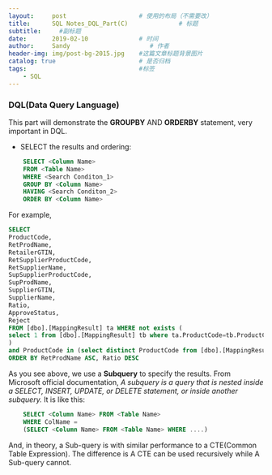 ```yaml
---
layout:     post                    # 使用的布局（不需要改）
title:      SQL Notes_DQL_Part(C)              # 标题 
subtitle:     #副标题
date:       2019-02-10              # 时间
author:     Sandy                      # 作者
header-img: img/post-bg-2015.jpg    #这篇文章标题背景图片
catalog: true                       # 是否归档
tags:                               #标签
    - SQL
---
```


### DQL(Data Query Language) 
This part will demonstrate the **GROUPBY** AND **ORDERBY** statement, very important in DQL.

- SELECT the results and ordering:
```sql
    SELECT <Column Name>
    FROM <Table Name>
    WHERE <Search Conditon_1>
    GROUP BY <Column Name>
    HAVING <Search Conditon_2>
    ORDER BY <Column Name>
```
For example, 
```sql
SELECT
ProductCode,
RetProdName,
RetailerGTIN,
RetSupplierProductCode,
RetSupplierName,
SupSupplierProductCode,
SupProdName,
SupplierGTIN,
SupplierName,
Ratio,
ApproveStatus,
Reject
FROM [dbo].[MappingResult] ta WHERE not exists (
select 1 from [dbo].[MappingResult] tb where ta.ProductCode=tb.ProductCode and ta.Ratio<tb.Ratio
)
and ProductCode in (select distinct ProductCode from [dbo].[MappingResult])
ORDER BY RetProdName ASC, Ratio DESC
```

As you see above, we use a **Subquery** to specify the results. From Microsoft official documentation, *A subquery is a query that is nested inside a SELECT, INSERT, UPDATE, or DELETE statement, or inside another subquery.* It is like this:

```sql
    SELECT <Column Name> FROM <Table Name>
    WHERE ColName = 
    (SELECT <Column Name> FROM <Table Name> WHERE ....)
```
And, in theory, a Sub-query is with similar performance to a CTE(Common Table Expression). The difference is A CTE can be used recursively while A Sub-query cannot.
